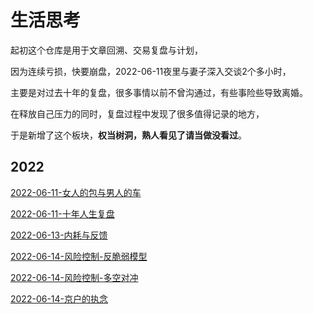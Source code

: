 # 生活思考

起初这个仓库是用于文章回溯、交易复盘与计划，

因为连续亏损，快要崩盘，2022-06-11夜里与妻子深入交谈2个多小时，

主要是对过去十年的复盘，很多事情以前不曾沟通过，有些事险些导致离婚。

在释放自己压力的同时，复盘过程中发现了很多值得记录的地方，

于是新增了这个板块，**权当树洞，熟人看见了请当做没看过**。

## 2022

[2022-06-11-女人的包与男人的车](2022-06-11-女人的包与男人的车.md)

[2022-06-11-十年人生复盘](2022-06-11-十年人生复盘.md)

[2022-06-13-内耗与反馈](2022-06-13-内耗与反馈.md)

[2022-06-14-风险控制-反脆弱模型](2022-06-14-风险控制-反脆弱模型.md)

[2022-06-14-风险控制-多空对冲](2022-06-14-风险控制-多空对冲.md)

[2022-06-14-京户的执念](2022-06-14-京户的执念.md)

[](.md)

[](.md)

[](.md)

[](.md)

[](.md)